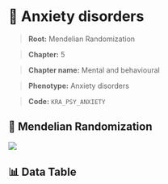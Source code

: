 # 🧪 Anxiety disorders

> **Root:** Mendelian Randomization

> **Chapter:** 5  

> **Chapter name:** Mental and behavioural

> **Phenotype:** Anxiety disorders  

> **Code:** `KRA_PSY_ANXIETY`

## 🧬 Mendelian Randomization  

<img src="/MR/Figures/Forward/KRA_PSY_ANXIETY.png"/>

## 📊 Data Table

<CsvTableMRF src="/MR_Data/Forward/KRA_PSY_ANXIETY.csv"/>
